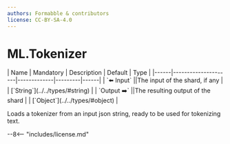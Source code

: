 ```yaml
---
authors: Formabble & contributors
license: CC-BY-SA-4.0
---
```



# ML.Tokenizer

<div class="sh-parameters" markdown="1">
| Name | Mandatory | Description | Default | Type |
|------|---------------------|-------------|---------|------|
| `⬅️ Input` ||The input of the shard, if any | | [`String`](../../types/#string) |
| `Output ➡️` ||The resulting output of the shard | | [`Object`](../../types/#object) |

</div>

Loads a tokenizer from an input json string, ready to be used for tokenizing text.

--8<-- "includes/license.md"

